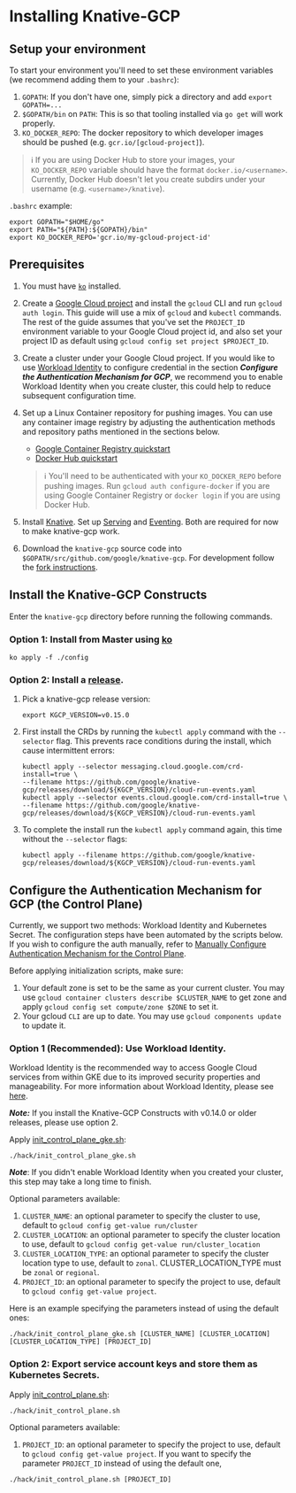 # Installing Knative-GCP

## Setup your environment

To start your environment you'll need to set these environment variables (we
recommend adding them to your `.bashrc`):

1. `GOPATH`: If you don't have one, simply pick a directory and add
   `export GOPATH=...`
1. `$GOPATH/bin` on `PATH`: This is so that tooling installed via `go get` will
   work properly.
1. `KO_DOCKER_REPO`: The docker repository to which developer images should be
   pushed (e.g. `gcr.io/[gcloud-project]`).

> :information_source: If you are using Docker Hub to store your images, your
> `KO_DOCKER_REPO` variable should have the format `docker.io/<username>`.
> Currently, Docker Hub doesn't let you create subdirs under your username (e.g.
> `<username>/knative`).

`.bashrc` example:

```shell
export GOPATH="$HOME/go"
export PATH="${PATH}:${GOPATH}/bin"
export KO_DOCKER_REPO='gcr.io/my-gcloud-project-id'
```

## Prerequisites

1. You must have [`ko`](https://github.com/google/ko) installed.

1. Create a
   [Google Cloud project](https://cloud.google.com/resource-manager/docs/creating-managing-projects)
   and install the `gcloud` CLI and run `gcloud auth login`. This guide will use
   a mix of `gcloud` and `kubectl` commands. The rest of the guide assumes that
   you've set the `PROJECT_ID` environment variable to your Google Cloud project
   id, and also set your project ID as default using
   `gcloud config set project $PROJECT_ID`.

1. Create a cluster under your Google Cloud project. If you would like to use
   [Workload Identity](https://cloud.google.com/kubernetes-engine/docs/how-to/workload-identity)
   to configure credential in the section **_Configure the Authentication
   Mechanism for GCP_**, we recommend you to enable Workload Identity when you
   create cluster, this could help to reduce subsequent configuration time.

1. Set up a Linux Container repository for pushing images. You can use any
   container image registry by adjusting the authentication methods and
   repository paths mentioned in the sections below.

   - [Google Container Registry quickstart](https://cloud.google.com/container-registry/docs/pushing-and-pulling)
   - [Docker Hub quickstart](https://docs.docker.com/docker-hub/)

   > :information_source: You'll need to be authenticated with your
   > `KO_DOCKER_REPO` before pushing images. Run `gcloud auth configure-docker`
   > if you are using Google Container Registry or `docker login` if you are
   > using Docker Hub.

1. Install [Knative](https://knative.dev/docs/install/). Set up
   [Serving](https://knative.dev/docs/serving/) and
   [Eventing](https://knative.dev/docs/eventing/). Both are required for now to
   make knative-gcp work.

1. Download the `knative-gcp` source code into
   `$GOPATH/src/github.com/google/knative-gcp`. For development follow the
   [fork instructions](https://github.com/google/knative-gcp/blob/master/DEVELOPMENT.md#checkout-your-fork).

## Install the Knative-GCP Constructs

Enter the `knative-gcp` directory before running the following commands.

### Option 1: Install from Master using [ko](http://github.com/google/ko)

```shell
ko apply -f ./config
```

### Option 2: Install a [release](https://github.com/google/knative-gcp/releases).

1. Pick a knative-gcp release version:

   ```shell
   export KGCP_VERSION=v0.15.0
   ```

1. First install the CRDs by running the `kubectl apply` command with the
   `--selector` flag. This prevents race conditions during the install, which
   cause intermittent errors:

   ```shell
   kubectl apply --selector messaging.cloud.google.com/crd-install=true \
   --filename https://github.com/google/knative-gcp/releases/download/${KGCP_VERSION}/cloud-run-events.yaml
   kubectl apply --selector events.cloud.google.com/crd-install=true \
   --filename https://github.com/google/knative-gcp/releases/download/${KGCP_VERSION}/cloud-run-events.yaml
   ```

1. To complete the install run the `kubectl apply` command again, this time
   without the `--selector` flags:

   ```shell
   kubectl apply --filename https://github.com/google/knative-gcp/releases/download/${KGCP_VERSION}/cloud-run-events.yaml
   ```

## Configure the Authentication Mechanism for GCP (the Control Plane)

Currently, we support two methods: Workload Identity and Kubernetes Secret. The
configuration steps have been automated by the scripts below. If you wish to
configure the auth manually, refer to
[Manually Configure Authentication Mechanism for the Control Plane](./authentication-mechanisms-gcp.md/#authentication-mechanism-for-the-control-plane).

Before applying initialization scripts, make sure:

1. Your default zone is set to be the same as your current cluster. You may use
   `gcloud container clusters describe $CLUSTER_NAME` to get zone and apply
   `gcloud config set compute/zone $ZONE` to set it.
1. Your gcloud `CLI` are up to date. You may use `gcloud components update` to
   update it.

### Option 1 (Recommended): Use Workload Identity.

Workload Identity is the recommended way to access Google Cloud services from
within GKE due to its improved security properties and manageability. For more
information about Workload Identity, please see
[here](https://cloud.google.com/kubernetes-engine/docs/how-to/workload-identity).

**_Note:_** If you install the Knative-GCP Constructs with v0.14.0 or older
releases, please use option 2.

Apply [init_control_plane_gke.sh](../../hack/init_control_plane_gke.sh):

```shell
./hack/init_control_plane_gke.sh
```

**_Note_**: If you didn't enable Workload Identity when you created your
cluster, this step may take a long time to finish.

Optional parameters available:

1. `CLUSTER_NAME`: an optional parameter to specify the cluster to use, default
   to `gcloud config get-value run/cluster`
1. `CLUSTER_LOCATION`: an optional parameter to specify the cluster location to
   use, default to `gcloud config get-value run/cluster_location`
1. `CLUSTER_LOCATION_TYPE`: an optional parameter to specify the cluster
   location type to use, default to `zonal`. CLUSTER_LOCATION_TYPE must be
   `zonal` or `regional`.
1. `PROJECT_ID`: an optional parameter to specify the project to use, default to
   `gcloud config get-value project`.

Here is an example specifying the parameters instead of using the default ones:

```shell
./hack/init_control_plane_gke.sh [CLUSTER_NAME] [CLUSTER_LOCATION] [CLUSTER_LOCATION_TYPE] [PROJECT_ID]
```

### Option 2: Export service account keys and store them as Kubernetes Secrets.

Apply [init_control_plane.sh](../../hack/init_control_plane.sh):

```shell
./hack/init_control_plane.sh
```

Optional parameters available:

1.  `PROJECT_ID`: an optional parameter to specify the project to use, default
    to `gcloud config get-value project`. If you want to specify the parameter
    `PROJECT_ID` instead of using the default one,

```shell
./hack/init_control_plane.sh [PROJECT_ID]
```
